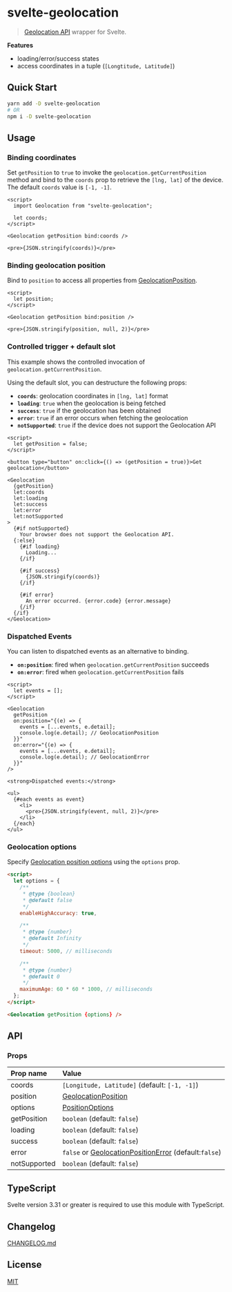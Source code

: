 # svelte-geolocation

> [Geolocation API](https://developer.mozilla.org/en-US/docs/Web/API/Geolocation_API) wrapper for Svelte.

**Features**

- loading/error/success states
- access coordinates in a tuple (`[Longtitude, Latitude]`)

<!-- TOC -->

## Quick Start

```bash
yarn add -D svelte-geolocation
# OR
npm i -D svelte-geolocation
```

## Usage

### Binding coordinates

Set `getPosition` to `true` to invoke the `geolocation.getCurrentPosition` method and bind to the `coords` prop to retrieve the `[lng, lat]` of the device. The default `coords` value is `[-1, -1]`.

<!-- prettier-ignore-start -->
```svelte
<script>
  import Geolocation from "svelte-geolocation";

  let coords;
</script>

<Geolocation getPosition bind:coords />

<pre>{JSON.stringify(coords)}</pre>
```
<!-- prettier-ignore-end -->

### Binding geolocation position

Bind to `position` to access all properties from [GeolocationPosition](https://developer.mozilla.org/en-US/docs/Web/API/GeolocationPosition).

<!-- prettier-ignore-start -->
```svelte
<script>
  let position;
</script>

<Geolocation getPosition bind:position />

<pre>{JSON.stringify(position, null, 2)}</pre>
```
<!-- prettier-ignore-end -->

### Controlled trigger + default slot

This example shows the controlled invocation of `geolocation.getCurrentPosition`.

Using the default slot, you can destructure the following props:

- **`coords`**: geolocation coordinates in `[lng, lat]` format
- **`loading`**: `true` when the geolocation is being fetched
- **`success`**: `true` if the geolocation has been obtained
- **`error`**: `true` if an error occurs when fetching the geolocation
- **`notSupported`**: `true` if the device does not support the Geolocation API

<!-- prettier-ignore-start -->
```svelte
<script>
  let getPosition = false;
</script>

<button type="button" on:click={() => (getPosition = true)}>Get geolocation</button>

<Geolocation
  {getPosition}
  let:coords
  let:loading
  let:success
  let:error
  let:notSupported
>
  {#if notSupported}
    Your browser does not support the Geolocation API.
  {:else}
    {#if loading}
      Loading...
    {/if}

    {#if success}
      {JSON.stringify(coords)}
    {/if}

    {#if error}
      An error occurred. {error.code} {error.message}
    {/if}
  {/if}
</Geolocation>
```
<!-- prettier-ignore-end -->

### Dispatched Events

You can listen to dispatched events as an alternative to binding.

- **`on:position`**: fired when `geolocation.getCurrentPosition` succeeds
- **`on:error`**: fired when `geolocation.getCurrentPosition` fails

<!-- prettier-ignore-start -->
```svelte
<script>
  let events = [];
</script>

<Geolocation
  getPosition
  on:position="{(e) => {
    events = [...events, e.detail];
    console.log(e.detail); // GeolocationPosition
  }}"
  on:error="{(e) => {
    events = [...events, e.detail];
    console.log(e.detail); // GeolocationError
  }}"
/>

<strong>Dispatched events:</strong>

<ul>
  {#each events as event}
    <li>
      <pre>{JSON.stringify(event, null, 2)}</pre>
    </li>
  {/each}
</ul>

```
<!-- prettier-ignore-end -->

### Geolocation options

Specify [Geolocation position options](https://developer.mozilla.org/en-US/docs/Web/API/PositionOptions) using the `options` prop.

<!-- prettier-ignore-start -->
```html
<script>
  let options = {
    /**
     * @type {boolean}
     * @default false
     */
    enableHighAccuracy: true,

    /**
     * @type {number}
     * @default Infinity
     */
    timeout: 5000, // milliseconds

    /**
     * @type {number}
     * @default 0
     */
    maximumAge: 60 * 60 * 1000, // milliseconds
  };
</script>

<Geolocation getPosition {options} />
```
<!-- prettier-ignore-end -->

## API

### Props

| Prop name    | Value                                                                                                                              |
| :----------- | :--------------------------------------------------------------------------------------------------------------------------------- |
| coords       | `[Longitude, Latitude]` (default: `[-1, -1]`)                                                                                      |
| position     | [GeolocationPosition](https://developer.mozilla.org/en-US/docs/Web/API/GeolocationPosition)                                        |
| options      | [PositionOptions](https://developer.mozilla.org/en-US/docs/Web/API/PositionOptions)                                                |
| getPosition  | `boolean` (default: `false`)                                                                                                       |
| loading      | `boolean` (default: `false`)                                                                                                       |
| success      | `boolean` (default: `false`)                                                                                                       |
| error        | `false` or [GeolocationPositionError](https://developer.mozilla.org/en-US/docs/Web/API/GeolocationPositionError) (default:`false`) |
| notSupported | `boolean` (default: `false`)                                                                                                       |

## TypeScript

Svelte version 3.31 or greater is required to use this module with TypeScript.

## Changelog

[CHANGELOG.md](CHANGELOG.md)

## License

[MIT](LICENSE)
